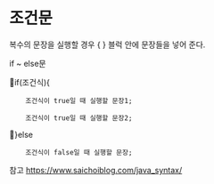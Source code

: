 조건문
====

복수의 문장을 실행할 경우 { } 블럭 안에 문장들을 넣어 준다.


if ~ else문

if(조건식){

        조건식이 true일 때 실행할 문장1;

        조건식이 true일 때 실행할 문장2;

}else

        조건식이 false일 때 실행할 문장;


참고 https://www.saichoiblog.com/java_syntax/
